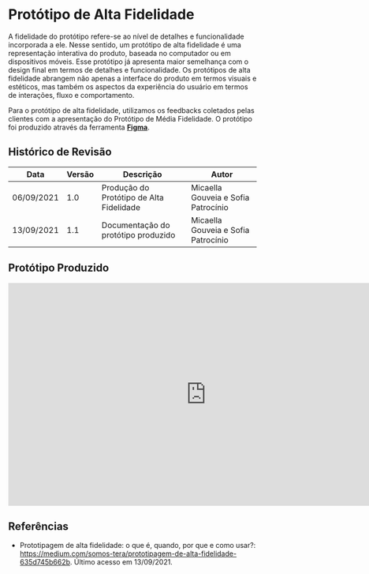 # Protótipo de Alta Fidelidade

A fidelidade do protótipo refere-se ao nível de detalhes e funcionalidade incorporada a ele. Nesse sentido, um protótipo de alta fidelidade é uma representação interativa do produto, baseada no computador ou em dispositivos móveis. Esse protótipo já apresenta maior semelhança com o design final em termos de detalhes e funcionalidade. Os protótipos de alta fidelidade abrangem não apenas a interface do produto em termos visuais e estéticos, mas também os aspectos da experiência do usuário em termos de interações, fluxo e comportamento.

Para o protótipo de alta fidelidade, utilizamos os feedbacks coletados pelas clientes com a apresentação do Protótipo de Média Fidelidade. O protótipo foi produzido através da ferramenta [**Figma**](https://www.figma.com/).

## Histórico de Revisão
| Data | Versão | Descrição | Autor |
|------|--------|-----------|-------|
| 06/09/2021 | 1.0 | Produção do Protótipo de Alta Fidelidade | Micaella Gouveia e Sofia Patrocínio |
| 13/09/2021 | 1.1 | Documentação do protótipo produzido | Micaella Gouveia e Sofia Patrocínio |

## Protótipo Produzido

<iframe style="border: 1px solid rgba(0, 0, 0, 0.1);" width="800" height="450" src="https://www.figma.com/embed?embed_host=share&url=https%3A%2F%2Fwww.figma.com%2Fproto%2FOGCQQz8k2yvn5cMU6J0Bg7%2FProt%C3%B3tipo-Alta-Fidelidade-L%C3%ADnguas-Ind%C3%ADgenas%3Fnode-id%3D160%253A106%26scaling%3Dscale-down%26page-id%3D0%253A1%26starting-point-node-id%3D41%253A92" allowfullscreen></iframe>

## Referências
* Prototipagem de alta fidelidade: o que é, quando, por que e como usar?: https://medium.com/somos-tera/prototipagem-de-alta-fidelidade-635d745b662b. Último acesso em 13/09/2021.